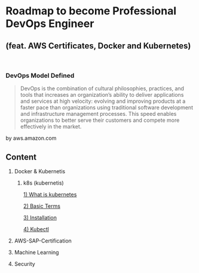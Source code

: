 # Roadmap to become Professional DevOps Engineer

## (feat. AWS Certificates, Docker and Kubernetes)

<br/>

### DevOps Model Defined

> DevOps is the combination of cultural philosophies, practices, and tools that increases an organization’s ability to deliver applications and services at high velocity: evolving and improving products at a faster pace than organizations using traditional software development and infrastructure management processes. This speed enables organizations to better serve their customers and compete more effectively in the market.

by aws.amazon.com

## Content

1. Docker & Kubernetis

   1. k8s (kubernetis)

      [1) What is kubernetes](https://github.com/BravoChos/aws-sap-certification/blob/master/docker%26k8s/k8s/001_what_is_kubernetes.md)

      [2) Basic Terms](https://github.com/BravoChos/aws-sap-certification/blob/master/docker%26k8s/k8s/002_basic_terminology.md)

      [3) Installation](https://github.com/BravoChos/aws-sap-certification/blob/master/docker%26k8s/k8s/003_installation.md)

      [4) Kubectl](https://github.com/BravoChos/aws-sap-certification/blob/master/docker%26k8s/k8s/004_kubectl.md)

2. AWS-SAP-Certification

3. Machine Learning

4. Security
